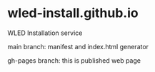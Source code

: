 # wled-install.github.io
WLED Installation service

main branch: manifest and index.html generator

gh-pages branch: this is published web page
